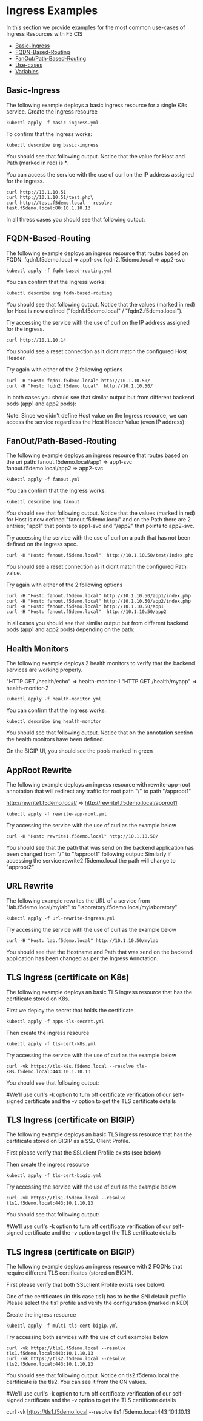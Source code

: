# Ingress Examples

In this section we provide examples for the most common use-cases of Ingress Resources with F5 CIS

- [Basic-Ingress](#Basic-Ingress)
- [FQDN-Based-Routing](#FQDN-Based-Routing)
- [FanOut/Path-Based-Routing](#FanOut/Path-Based-Routing)
- [Use-cases](#use-cases)
- [Variables](#variables)

## Basic-Ingress
The following example deploys a basic ingress resource for a single K8s service.
Create the Ingress resource
```
kubectl apply -f basic-ingress.yml
```

To confirm that the Ingress works:
```
kubectl describe ing basic-ingress
```

You should see that following output. Notice that the value for Host and Path (marked in red) is *. 

You can access the service with the use of curl on the IP address assigned for the ingress. 

```
curl http://10.1.10.51 
curl http://10.1.10.51/test.php\
curl http://test.f5demo.local --resolve test.f5demo.local:80:10.1.10.13
```
In all thress cases you should see that following output:



## FQDN-Based-Routing
The following example deploys an ingress resource that routes based on FQDN:
fqdn1.f5demo.local => app1-svc
fqdn2.f5demo.local => app2-svc


```
kubectl apply -f fqdn-based-routing.yml
```

You can confirm that the Ingress works:

```
kubectl describe ing fqdn-based-routing
```

You should see that following output. Notice that the values (marked in red) for Host is now defined ("fqdn1.f5demo.local" / "fqdn2.f5demo.local").

Try accessing the service with the use of curl on the IP address assigned for the ingress. 

```
curl http://10.1.10.14
```
You should see a reset connection as it didnt match the configured Host Header.

Try again with either of the 2 following options

```
curl -H "Host: fqdn1.f5demo.local" http://10.1.10.50/
curl -H "Host: fqdn2.f5demo.local"  http://10.1.10.50/
```

In both cases you should see that similar output but from different backend pods (app1 and app2 pods):


Note: Since we didn't define Host value on the Ingress resource, we can access the service regardless the Host Header Value (even IP address)



## FanOut/Path-Based-Routing
The following example deploys an ingress resource that routes based on the uri path:
fanout.f5demo.local/app1 => app1-svc
fanout.f5demo.local/app2 => app2-svc


```
kubectl apply -f fanout.yml
```

You can confirm that the Ingress works:

```
kubectl describe ing fanout
```

You should see that following output. Notice that the values (marked in red) for Host is now defined "fanout.f5demo.local" and on the Path there are 2 entries; "app1" that points to app1-svc and "/app2" that points to app2-svc.

Try accessing the service with the use of curl on a path that has not been defined on the Ingress spec.

```
curl -H "Host: fanout.f5demo.local"  http://10.1.10.50/test/index.php
```

You should see a reset connection as it didnt match the configured Path value.

Try again with either of the 2 following options

```
curl -H "Host: fanout.f5demo.local" http://10.1.10.50/app1/index.php
curl -H "Host: fanout.f5demo.local" http://10.1.10.50/app2/index.php
curl -H "Host: fanout.f5demo.local" http://10.1.10.50/app1
curl -H "Host: fanout.f5demo.local"  http://10.1.10.50/app2
```

In all cases you should see that similar output but from different backend pods (app1 and app2 pods) depending on the path:



## Health Monitors
The following example deploys 2 health monitors to verify that the backend services are working properly.

"HTTP GET /health/echo" => health-monitor-1
"HTTP GET /health/myapp" => health-monitor-2


```
kubectl apply -f health-monitor.yml
```

You can confirm that the Ingress works:

```
kubectl describe ing health-monitor
```

You should see that following output. Notice that on the annotation section the health monitors have been defined.


On the BIGIP UI, you should see the pools marked in green


## AppRoot Rewrite
The following example deploys an ingress resource with rewrite-app-root annotation that will redirect any traffic for root path "/" to path "/approot1"

http://rewrite1.f5demo.local/ => http://rewrite1.f5demo.local/approot1


```
kubectl apply -f rewrite-app-root.yml
```

Try accessing the service with the use of curl as the example below

```
curl -H "Host: rewrite1.f5demo.local" http://10.1.10.50/
```

You should see that the path that was send on the backend application has been changed from "/" to "/approot1" following output:
Similarly if accessing the service rewrite2.f5demo.local the path will change to "approot2"




## URL Rewrite
The following example rewrites the URL of a service from "lab.f5demo.local/mylab" to "laboratory.f5demo.local/mylaboratory"

```
kubectl apply -f url-rewrite-ingress.yml
```


Try accessing the service with the use of curl as the example below

```
curl -H "Host: lab.f5demo.local" http://10.1.10.50/mylab
```


You should see that the Hostname and Path that was send on the backend application has been changed as per the Ingress Annotation.




## TLS Ingress (certificate on K8s)
The following example deploys an basic TLS ingress resource that has the certificate stored on K8s.

First we deploy the secret that holds the certificate
```
kubectl apply -f apps-tls-secret.yml
```

Then create the ingress resource
```
kubectl apply -f tls-cert-k8s.yml
```

Try accessing the service with the use of curl as the example below

```
curl -vk https://tls-k8s.f5demo.local --resolve tls-k8s.f5demo.local:443:10.1.10.13
```

You should see that following output:


#We'll use curl's -k option to turn off certificate verification of our self-signed certificate and the -v option to get the TLS certificate details



## TLS Ingress (certificate on BIGIP)
The following example deploys an basic TLS ingress resource that has the certificate stored on BIGIP as a SSL Client Profile.

First please verify that the SSLclient Profile exists (see below)


Then create the ingress resource
```
kubectl apply -f tls-cert-bigip.yml
```

Try accessing the service with the use of curl as the example below

```
curl -vk https://tls1.f5demo.local --resolve tls1.f5demo.local:443:10.1.10.13
```

You should see that following output:


#We'll use curl's -k option to turn off certificate verification of our self-signed certificate and the -v option to get the TLS certificate details




## TLS Ingress (certificate on BIGIP)
The following example deploys an ingress resource with 2 FQDNs that require different TLS certificates (stored on BIGIP).

First please verify that both SSLclient Profile exists (see below). 

One of the certificates (in this case tls1) has to be the SNI default profile. Please select the tls1 profile and verify the configuration (marked in RED)


Create the ingress resource
```
kubectl apply -f multi-tls-cert-bigip.yml
```

Try accessing both services with the use of curl examples below

```
curl -vk https://tls1.f5demo.local --resolve tls1.f5demo.local:443:10.1.10.13
curl -vk https://tls2.f5demo.local --resolve tls2.f5demo.local:443:10.1.10.13
```

You should see that following output. Notice on tls2.f5demo.local the certificate is the tls2. You can see it from the CN values.


#We'll use curl's -k option to turn off certificate verification of our self-signed certificate and the -v option to get the TLS certificate details








curl -vk https://tls1.f5demo.local --resolve tls1.f5demo.local:443:10.1.10.13

